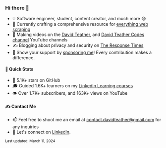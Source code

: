 ### Hi there 👋
- 💡 Software engineer, student, content creator, and much more 😄
- 🔭 Currently crafting a comprehensive resource for [everything web scraping](https://github.com/davidteather/everything-web-scraping)
- 🎥 Making videos on the [David Teather](https://www.youtube.com/c/davidteather?sub_confirmation=1), and [David Teather Codes channel](https://www.youtube.com/c/DavidTeatherCodes?sub_confirmation=1) YouTube channels
- ✍️ Blogging about privacy and security on [The Response Times](https://theresponsetimes.com)
- 💖 Show your support by [sponsoring me](https://github.com/sponsors/davidteather)! Every contribution makes a difference.

#### 🚀 Quick Stats
- 🌟 5.1K+ stars on GitHub
- 🎓 Guided 1.6K+ learners on my [LinkedIn Learning courses](https://www.linkedin.com/learning/instructors/david-teather)
- 👁️ Over 1.7K+ subscribers, and 163K+ views on YouTube

#### ✍️ Contact Me
- 📫 Feel free to shoot me an email at [contact.davidteather@gmail.com](mailto:contact.davidteather@gmail.com) for any inquiries
- 🐧 Let's connect on [LinkedIn](https://www.linkedin.com/in/davidteather/).

<small>Last updated: March 11, 2024</small>